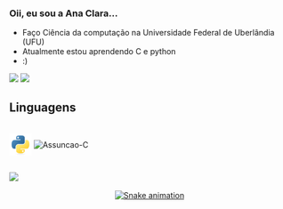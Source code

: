 ### Oii, eu sou a Ana Clara...

* Faço Ciência da computação na Universidade Federal de Uberlândia (UFU)
* Atualmente estou aprendendo C e python
* :)

<div>
  <img height=160 src="https://github-readme-stats.vercel.app/api?username=anaclaramcarvalho&theme=tokyonight&show_icons=true" />
  <img height=160 src="https://github-readme-stats.vercel.app/api/top-langs?username=anaclaramcarvalho&layout=compact&langs_count=16&theme=github_dark" />
</div>  

## Linguagens
<div style="display: inline_block"><br>
  <img align="center" alt="Anna-Python" height="40" width="40" src="https://raw.githubusercontent.com/devicons/devicon/master/icons/python/python-original.svg">
  <img align="center" alt="Assuncao-C" height="40" width="40" src="https://cdn.jsdelivr.net/gh/devicons/devicon/icons/c/c-original.svg">
</div>

##

<div>
   <a align="center"  href = "mailto:anaclaram290@gmail.com"><img src="https://img.shields.io/badge/-Gmail-%23333?style=for-the-badge&logo=gmail&logoColor=white" target="_blank">
</div>

![Snake animation](https://anaclaramcarvalho/anaclaramcarvalho/blob/output/github-contribution-grid-snake.svg)
